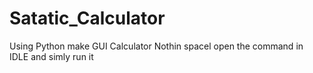 # Satatic_Calculator
Using Python make GUI Calculator
Nothin spacel open the command in IDLE and simly run it
